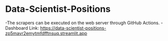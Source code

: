 # Data-Scientist-Positions

-The scrapers can be executed on the web server through GitHub Actions.
-Dashboard Link: https://data-scientist-positions-zp5mavr2emytmfdfftnsuq.streamlit.app
